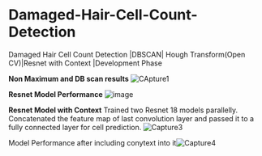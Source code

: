 # Damaged-Hair-Cell-Count-Detection
Damaged Hair Cell Count Detection |DBSCAN| Hough Transform(Open CV)|Resnet with Context |Development Phase 

**Non Maximum and DB scan results**
![CApture1](https://user-images.githubusercontent.com/99614234/191880516-6a9d82d4-303a-4a25-9c0d-d418c8c4e304.PNG)

**Resnet Model Performance**
![image](https://user-images.githubusercontent.com/99614234/191880742-f26d6376-256f-4345-8701-4eaa8a4c69af.png)

**Resnet Model with Context**
Trained two Resnet 18 models parallelly. Concatenated the feature map of last convolution layer and passed it to a fully connected layer for cell prediction.
![Capture3](https://user-images.githubusercontent.com/99614234/191881043-e4dbfa9e-d1b3-4676-8521-b3b170ad7228.PNG)

Model Performance after including conytext into it![Capture4](https://user-images.githubusercontent.com/99614234/191881306-28e0e1dc-ea14-4a41-aa69-5330954ab202.PNG)
